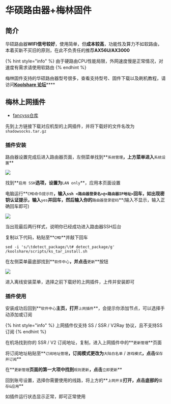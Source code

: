 # 华硕路由器+梅林固件

## 简介

华硕路由器**WIFI信号较好**，使用简单，但**成本较高**，功能性及算力不如软路由，本着买新不买旧的原则，在此不负责任的推荐**AX56U/AX3000**

{% hint style="info" %}
由于硬路由CPU性能局限，外网速度慢是正常情况，对速度有需求请使用软路由
{% endhint %}

梅林固件支持的华硕路由器型号很多，查看支持型号、固件下载以及刷机教程，请访问[**Koolshare 论坛**](https://koolshare.cn/forum-96-1.html)\*\*\*\*

## **梅林上网插件**

* [fancyss仓库](https://github.com/hq450/fancyss)

先到上方链接下载对应机型的上网插件，并将下载好的文件名改为`shadowsocks.tar.gz`

### 插件安装

路由器设置完成后进入路由器页面，左侧菜单找到**`系统管理`**，上方菜单进入**`系统设置`**

![](https://cdn.jsdelivr.net/gh/EYW-015/Oculus-guide-China/merlin/merlin2.png)

找到**`启用 SSH`**选项，设置为**`LAN only`**，应用本页面设置

电脑运行**`CMD命令提示符`**，输入`ssh <路由器登录名>@<路由器IP地址>`回车，如出现密钥认证提示，输入**`yes`**并回车，然后输入你的**`路由器登录密码`**\(输入不显示，输入正确回车即可\)

![](https://cdn.jsdelivr.net/gh/EYW-015/Oculus-guide-China/merlin/merlin3.png)

当出现最后两行样式，说明你已经成功进入路由器SSH后台

复制以下代码，粘贴至**`CMD`**并敲下回车

```text
sed -i 's/\tdetect_package/\t# detect_package/g' /koolshare/scripts/ks_tar_install.sh
```

在左侧菜单最底部找到**`软件中心`**，并点击**`更新`**按钮

![](https://cdn.jsdelivr.net/gh/EYW-015/Oculus-guide-China/merlin/merlin1.png)

进入离线安装菜单，选择之前下载好的上网插件，上传并安装即可

### 插件使用

安装成功后回到**`软件中心`**主页，打开**`上网插件`**，会提示你添加节点，可以选择手动添加或订阅

{% hint style="info" %}
上网插件仅支持 SS / SSR / V2Ray 协议，且不支持SS订阅
{% endhint %}

在机场找到你的 SSR / V2 订阅地址，复制，进入上网插件中的**`更新管理`**页面

将订阅地址粘贴至**`订阅地址管理`**，订阅模式更改为**`大陆白名单` / `游戏模式`**，点击**`保存并订阅`**

在**`更新管理`**页面的第一大项中找到**`规则更新`**，点击**`立即更新`**

回到账号设置，选择你需要使用的线路，将上方的**`上网开关`**打开，点击底部的**`保存&应用`**

如插件运行状态显示正常，即可正常使用


